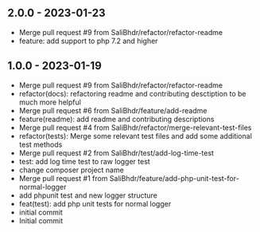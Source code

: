 ## 2.0.0 - 2023-01-23
 - Merge pull request #9 from SaliBhdr/refactor/refactor-readme
 - feature: add support to php 7.2 and higher

## 1.0.0 - 2023-01-19
 - Merge pull request #9 from SaliBhdr/refactor/refactor-readme
 - refactor(docs): refactoring readme and contributing desctiption to be much more helpful
 - Merge pull request #6 from SaliBhdr/feature/add-readme
 - feature(readme): add readme and contributing descriptions
 - Merge pull request #4 from SaliBhdr/refactor/merge-relevant-test-files
 - refactor(tests): Merge some relevant test files and add some additional test methods
 - Merge pull request #2 from SaliBhdr/test/add-log-time-test
 - test: add log time test to raw logger test
 - change composer project name
 - Merge pull request #1 from SaliBhdr/feature/add-php-unit-test-for-normal-logger
 - add phpunit test and new logger structure
 - feat(test): add php unit tests for normal logger
 - initial commit
 - Initial commit

